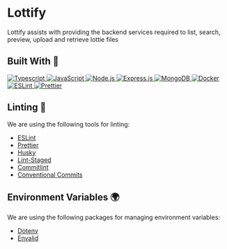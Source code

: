 # Lottify

Lottify assists with providing the backend services required to list, search, preview, upload and retrieve lottie files

## Built With 🧡

<!-- Typescript -->
<a href="https://www.typescriptlang.org/"/>
  <img src="https://img.shields.io/badge/TypeScript-007ACC?style=for-the-badge&logo=typescript&logoColor=white" alt="Typescript" />
</a>
<!-- Javascript -->
<a href="https://developer.mozilla.org/en-US/docs/Web/JavaScript/Reference" />
  <img src="https://img.shields.io/badge/Javascript-F7DF1E?style=for-the-badge&logo=javascript&logoColor=black" alt="JavaScript" />
</a>
<!-- Node.js -->
<a href="https://nodejs.org/en/"/>
  <img src="https://img.shields.io/badge/Node.js-43853D?style=for-the-badge&logo=node.js&logoColor=white" alt="Node.js" />
</a>
<!-- Express.js -->
<a href="https://expressjs.com/"/>
  <img src="https://img.shields.io/badge/Express.js-000000?style=for-the-badge&logo=express&logoColor=white" alt="Express.js" />
</a>
<!-- MongoDB -->
<a href="https://www.mongodb.com/"/>
  <img src="https://img.shields.io/badge/MongoDB-4EA94B?style=for-the-badge&logo=mongodb&logoColor=white" alt="MongoDB" />
</a>
<!-- Mongoose -->
<a href="https://www.docker.com/"/>
  <img src="https://img.shields.io/badge/Docker-2496ED?style=for-the-badge&logo=docker&logoColor=white" alt="Docker" />
</a>
<!-- Docker -->
<a href="https://eslint.org/"/>
  <img src="https://img.shields.io/badge/ESLint-4B32C3?style=for-the-badge&logo=eslint&logoColor=white" alt="ESLint" />
</a>
<!-- Prettier -->
<a href="https://prettier.io/"/>
  <img src="https://img.shields.io/badge/Prettier-F7B93E?style=for-the-badge&logo=prettier&logoColor=white" alt="Prettier" />
</a>

## Linting 🧹

We are using the following tools for linting:

- [ESLint](https://eslint.org/)
- [Prettier](https://prettier.io/)
- [Husky](https://typicode.github.io/husky/#/)
- [Lint-Staged](https://www.npmjs.com/package/lint-staged)
- [Commitlint](https://commitlint.js.org/#/)
- [Conventional Commits](https://www.conventionalcommits.org/en/v1.0.0/)

## Environment Variables 🌍

We are using the following packages for managing environment variables:

- [Dotenv](https://www.npmjs.com/package/dotenv)
- [Envalid](https://www.npmjs.com/package/envalid)
